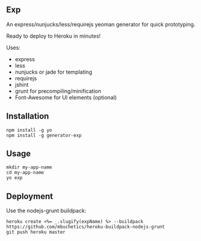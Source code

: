 ## Exp
An express/nunjucks/less/requirejs yeoman generator for quick prototyping.

Ready to deploy to Heroku in minutes!

Uses:

* express
* less
* nunjucks or jade for templating
* requirejs
* jshint
* grunt for precompiling/minification
* Font-Awesome for UI elements (optional)

## Installation

```
npm install -g yo
npm install -g generator-exp
```

## Usage

```
mkdir my-app-name
cd my-app-name
yo exp
```

## Deployment

Use the nodejs-grunt buildpack:
```
heroku create <%= _.slugify(expName) %> --buildpack https://github.com/mbuchetics/heroku-buildpack-nodejs-grunt
git push heroku master
```
